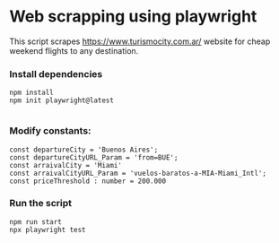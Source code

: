 # Web scrapping using playwright

This script scrapes https://www.turismocity.com.ar/ website for cheap weekend flights to any destination.

### Install dependencies

```
npm install
npm init playwright@latest


```

### Modify constants:
```
const departureCity = 'Buenos Aires';
const departureCityURL_Param = 'from=BUE';
const arraivalCity = 'Miami'
const arraivalCityURL_Param = 'vuelos-baratos-a-MIA-Miami_Intl';
const priceThreshold : number = 200.000

```

### Run the script

```
npm run start
npx playwright test 
```
